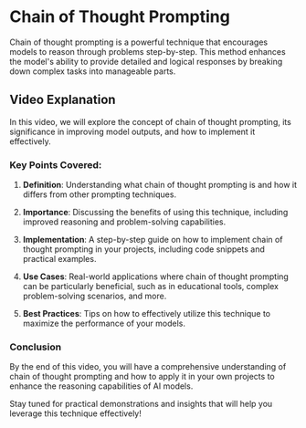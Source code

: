 # Chain of Thought Prompting

Chain of thought prompting is a powerful technique that encourages models to reason through problems step-by-step. This method enhances the model's ability to provide detailed and logical responses by breaking down complex tasks into manageable parts. 

## Video Explanation

In this video, we will explore the concept of chain of thought prompting, its significance in improving model outputs, and how to implement it effectively. 

### Key Points Covered:

1. **Definition**: Understanding what chain of thought prompting is and how it differs from other prompting techniques.
  
2. **Importance**: Discussing the benefits of using this technique, including improved reasoning and problem-solving capabilities.

3. **Implementation**: A step-by-step guide on how to implement chain of thought prompting in your projects, including code snippets and practical examples.

4. **Use Cases**: Real-world applications where chain of thought prompting can be particularly beneficial, such as in educational tools, complex problem-solving scenarios, and more.

5. **Best Practices**: Tips on how to effectively utilize this technique to maximize the performance of your models.

### Conclusion

By the end of this video, you will have a comprehensive understanding of chain of thought prompting and how to apply it in your own projects to enhance the reasoning capabilities of AI models. 

Stay tuned for practical demonstrations and insights that will help you leverage this technique effectively!
